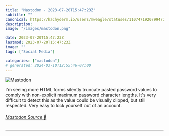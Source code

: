 ```yaml
---
title: "Mastodon - 2023-07-20T15:47:23Z"
subtitle: ""
canonical: https://hachyderm.io/users/mweagle/statuses/110747192079947292
description:
image: "/images/mastodon.png"

date: 2023-07-20T15:47:23Z
lastmod: 2023-07-20T15:47:23Z
image: ""
tags: ["Social Media"]

categories: ["mastodon"]
# generated: 2024-03-10T12:55:46-07:00
---
```

![Mastodon](/images/mastodon.png)

<p>I&#39;m seeing more HTML forms silently truncate pasted password values to comply with non-explicit maximum password character lengths. It&#39;s very difficult to detect this as the value could be visually clipped, but still respected. Very easy to lock yourself out of an account.</p>


###### [Mastodon Source 🐘](https://hachyderm.io/@mweagle/110747192079947292)

___
